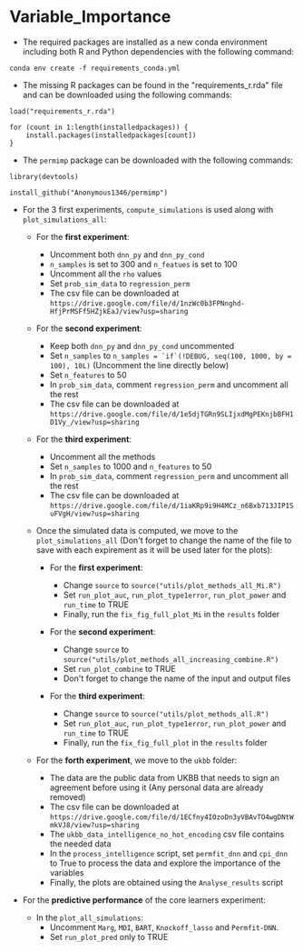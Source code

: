 # Variable_Importance
* The required packages are installed as a new conda environment including both R and Python dependencies with the following command:

```
conda env create -f requirements_conda.yml
```

* The missing R packages can be found in the "requirements_r.rda" file and can be downloaded using the following commands:

```
load("requirements_r.rda")

for (count in 1:length(installedpackages)) {
    install.packages(installedpackages[count])
}
```

* The ```permimp``` package can be downloaded with the following commands:

```
library(devtools)

install_github("Anonymous1346/permimp")
```

* For the 3 first experiments, ```compute_simulations``` is used along with ```plot_simulations_all```:
  * For the **first experiment**:
    * Uncomment both ```dnn_py``` and ```dnn_py_cond```
    * ```n_samples``` is set to 300 and ```n_featues``` is set to 100
    * Uncomment all the ```rho``` values
    * Set ```prob_sim_data``` to ```regression_perm```
    * The csv file can be downloaded at ```https://drive.google.com/file/d/1nzWc0b3FPNnghd-HfjPrMSFf5HZjkEaJ/view?usp=sharing```
  
  * For the **second experiment**:
    * Keep both ```dnn_py``` and ```dnn_py_cond``` uncommented
    * Set ```n_samples``` to ```n_samples = `if`(!DEBUG, seq(100, 1000, by = 100), 10L)``` (Uncomment the line directly below)
    * Set ```n_features``` to 50
    * In ```prob_sim_data```, comment ```regression_perm``` and uncomment all the rest
    * The csv file can be downloaded at ```https://drive.google.com/file/d/1e5djTGRn9SLIjxdMgPEKnjbBFH1D1Vy_/view?usp=sharing```
    
  * For the **third experiment**:
    * Uncomment all the methods
    * Set ```n_samples``` to 1000 and ```n_features``` to 50
    * In ```prob_sim_data```, comment ```regression_perm``` and uncomment all the rest
    * The csv file can be downloaded at ```https://drive.google.com/file/d/1iaKRp9i9H4MCz_n6Bxb713JIP1SuFVgH/view?usp=sharing```

  * Once the simulated data is computed, we move to the ```plot_simulations_all``` (Don't forget to change the name of the file to save with each expirement as it will be used later for the plots):
    * For the **first experiment**:
      * Change ```source``` to ```source("utils/plot_methods_all_Mi.R")```
      * Set ```run_plot_auc```, ```run_plot_type1error```, ```run_plot_power``` and ```run_time``` to TRUE
      * Finally, run the ```fix_fig_full_plot_Mi``` in the ```results``` folder
    
    * For the **second experiment**:
      * Change ```source``` to ```source("utils/plot_methods_all_increasing_combine.R")```
      * Set ```run_plot_combine``` to TRUE
      * Don't forget to change the name of the input and output files
    
    * For the **third experiment**:
      * Change ```source``` to ```source("utils/plot_methods_all.R")```
      * Set ```run_plot_auc```, ```run_plot_type1error```, ```run_plot_power``` and ```run_time``` to TRUE
      * Finally, run the ```fix_fig_full_plot``` in the ```results``` folder
      
  * For the **forth experiment**, we move to the ```ukbb``` folder:
    * The data are the public data from UKBB that needs to sign an agreement before using it (Any personal data are already removed)
    * The csv file can be downloaded at ```https://drive.google.com/file/d/1ECfny4IOzoDn3yVBAvTO4wgDNtWmkVJ8/view?usp=sharing```
    * The ```ukbb_data_intelligence_no_hot_encoding``` csv file contains the needed data
    * In the ```process_intelligence``` script, set ```permfit_dnn``` and ```cpi_dnn``` to True to process the data and explore the importance of the variables
    * Finally, the plots are obtained using the ```Analyse_results``` script

* For the **predictive performance** of the core learners experiment:
  * In the ```plot_all_simulations```:
    * Uncomment ```Marg```, ```MDI```, ```BART```, ```Knockoff_lasso``` and ```Permfit-DNN```.
    * Set ```run_plot_pred``` only to TRUE
